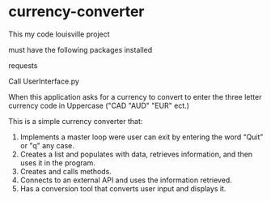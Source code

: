 # currency-converter

This my code louisville project

must have the following packages installed

requests

Call UserInterface.py

When this application asks for a currency to convert to enter the three letter currency code in Uppercase ("CAD "AUD"  "EUR" ect.)

This is a simple currency converter that:
1. Implements a master loop were user can exit by entering the word “Quit” or "q" any case.
2. Creates a list and populates with data, retrieves information, and then uses it in the program.
3. Creates and calls methods.
4. Connects to an external API and uses the information retrieved.
5. Has a conversion tool that converts user input and displays it.